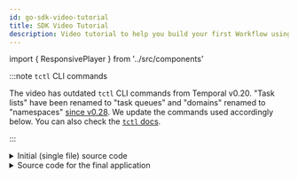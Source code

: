 ```yaml
---
id: go-sdk-video-tutorial
title: SDK Video Tutorial
description: Video tutorial to help you build your first Workflow using Go SDK
---
```


import { ResponsivePlayer } from '../src/components'

<ResponsivePlayer url='https://www.youtube.com/watch?v=Wo0y_Ce3d4I' />


:::note `tctl` CLI commands

The video has outdated `tctl` CLI commands from Temporal v0.20. 
"Task lists" have been renamed to "task queues" and "domains" renamed to "namespaces" [since v0.28](https://docs.temporal.io/docs/cadence-to-temporal/). 
We update the commands used accordingly below.
You can also check the [`tctl` docs](https://docs.temporal.io/docs/tctl).

:::

<details>
<summary> Initial (single file) source code 
</summary>

```go
// main.go

package main

import (
    "github.com/uber-go/tally"
    "go.uber.org/zap"
    "go.temporal.io/sdk/client"
    "go.temporal.io/sdk/worker"
)

func main() {
    logger, err := zap.NewDevelopment()
    if err != nil {
        panic(err)
    }

    logger.Info("Zap logger created")
    scope := tally.NoopScope

    // The client is a heavyweight object that should be created once
    serviceClient, err := client.NewClient(client.Options{
        HostPort:     client.DefaultHostPort,
        Namespace:   client.DefaultNamespace,
        MetricsScope: scope,
    })
    if err != nil {
        logger.Fatal("Unable to start worker", zap.Error(err))
    }

    worker := worker.New(serviceClient, "tutorial_tq", worker.Options{
        Logger: logger,
    })

    worker.RegisterWorkflow(MyWorkflow)
    worker.RegisterActivity(MyActivity)

    err = worker.Start()
    if err != nil {
        logger.Fatal("Unable to start worker", zap.Error(err))
    }

    select {}
}

func MyWorkflow(ctx workflow.Context) error {
    logger := workflow.GetLogger(ctx)
    logger.Info("Workflow MyWorkflow started")
    return nil
}

func MyActivity(ctx context.Context) error {
    logger := workflow.GetLogger(ctx)
    logger.Info("MyActivity activity started")
    return nil
}

```

Once you are ready, you can run:

```bash
go run main.go
docker run --network=host --rm temporalio/tctl:latest tq describe --tq tutorial_tq
```

</details>

<details>
<summary> Source code for the final application
</summary>

```go
// activities/get_user.go
package activities

import (
	"context"

	"go.temporal.io/sdk/activity"
)

// GetUser is the implementation for Temporal activity
func GetUser(ctx context.Context) (string, error) {
	logger := activity.GetLogger(ctx)
	logger.Info("GetUser activity called")
	return "Temporal", nil
}
```

```go
// activities/send_greeting.go
package activities

import (
	"context"
	"fmt"

	"go.temporal.io/sdk/activity"
)

// SendGreeting is the implementation for Temporal activity
func SendGreeting(ctx context.Context, user string) error {
	logger := activity.GetLogger(ctx)
	logger.Info("SendGreeting activity called")

	fmt.Printf("Greeting sent to user: %v\n", user)
	return nil
}
```

```go
// workflows/greeting.go
package workflows

import (
	"time"

	"github.com/samarabbas/tutorial-go-sdk/activities"
	"go.temporal.io/sdk/workflow"
	"go.uber.org/zap"
)

// Greetings is the implementation for Temporal Workflow
func Greetings(ctx workflow.Context) error {
	logger := workflow.GetLogger(ctx)
	logger.Info("Workflow Greetings started")

	ao := workflow.ActivityOptions{
		ScheduleToStartTimeout: time.Hour,
		StartToCloseTimeout:    time.Hour,
	}
	ctx = workflow.WithActivityOptions(ctx, ao)

	var user string
	err := workflow.ExecuteActivity(ctx, activities.GetUser).Get(ctx, &user)
	if err != nil {
		return err
	}

	err = workflow.ExecuteActivity(ctx, activities.SendGreeting, user).Get(ctx, nil)
	if err != nil {
		return err
	}

	logger.Info("Greetings Workflow complete", zap.String("user", user))
	return nil
}
```

```go
// main.go
package main

import (
    "github.com/uber-go/tally"
    "go.uber.org/zap"
    
    "github.com/samarabbas/tutorial-go-sdk/activities"
    "github.com/samarabbas/tutorial-go-sdk/workflows"

    "go.temporal.io/sdk/client"
    "go.temporal.io/sdk/worker"
)

func main() {
	logger, err := zap.NewDevelopment()
	if err != nil {
		panic(err)
	}

	logger.Info("Zap logger created")
	scope := tally.NoopScope

	// The client is a heavyweight object that should be created once
	serviceClient, err := client.NewClient(client.Options{
		HostPort:     client.DefaultHostPort,
		Namespace:   client.DefaultNamespace,
		MetricsScope: scope,
	})
	if err != nil {
		logger.Fatal("Unable to start worker", zap.Error(err))
	}

	worker := worker.New(serviceClient, "tutorial_tq", worker.Options{
		Logger: logger,
	})

	worker.RegisterWorkflow(workflows.Greetings)
	worker.RegisterActivity(activities.GetUser)
	worker.RegisterActivity(activities.SendGreeting)

	err = worker.Start()
	if err != nil {
		logger.Fatal("Unable to start worker", zap.Error(err))
	}

	select {}
}
```


Once you are ready, you can run:

```bash
# start workers
go run main.go

# start workflow
docker run --network=host --rm temporalio/tctl:latest wf start --tq tutorial_tq -w Greet_Temporal_1 --wt Greetings --et 3600 --wtt 10

# list workflow executions
docker run --network=host --rm temporalio/tctl:latest wf list

# list single workflwo
docker run --network=host --rm temporalio/tctl:latest wf show -w Greet_Samar_1
```

</details>
